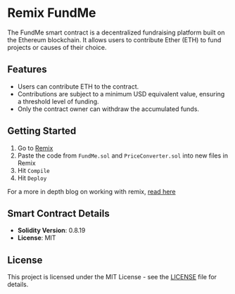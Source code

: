 # Remix FundMe

The FundMe smart contract is a decentralized fundraising platform built on the Ethereum blockchain. It allows users to contribute Ether (ETH) to fund projects or causes of their choice.

## Features

- Users can contribute ETH to the contract.
- Contributions are subject to a minimum USD equivalent value, ensuring a threshold level of funding.
- Only the contract owner can withdraw the accumulated funds.

## Getting Started

1. Go to [Remix](https://remix.ethereum.org/)
2. Paste the code from `FundMe.sol` and `PriceConverter.sol` into new files in Remix
3. Hit `Compile`
4. Hit `Deploy`

For a more in depth blog on working with remix, [read here](https://docs.chain.link/docs/deploy-your-first-contract/)

## Smart Contract Details

- **Solidity Version**: 0.8.19
- **License**: MIT

## License

This project is licensed under the MIT License - see the [LICENSE](LICENSE) file for details.

